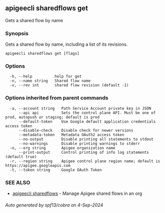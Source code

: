 ## apigeecli sharedflows get

Gets a shared flow by name

### Synopsis

Gets a shared flow by name, including a list of its revisions.

```
apigeecli sharedflows get [flags]
```

### Options

```
  -h, --help          help for get
  -n, --name string   Shared flow name
  -v, --rev int       shared flow revision (default -1)
```

### Options inherited from parent commands

```
  -a, --account string   Path Service Account private key in JSON
      --api api          Sets the control plane API. Must be one of prod, autopush or staging; default is prod
      --default-token    Use Google default application credentials access token
      --disable-check    Disable check for newer versions
      --metadata-token   Metadata OAuth2 access token
      --no-output        Disable printing all statements to stdout
      --no-warnings      Disable printing warnings to stderr
  -o, --org string       Apigee organization name
      --print-output     Control printing of info log statements (default true)
  -r, --region string    Apigee control plane region name; default is https://apigee.googleapis.com
  -t, --token string     Google OAuth Token
```

### SEE ALSO

* [apigeecli sharedflows](apigeecli_sharedflows.md)	 - Manage Apigee shared flows in an org

###### Auto generated by spf13/cobra on 4-Sep-2024
